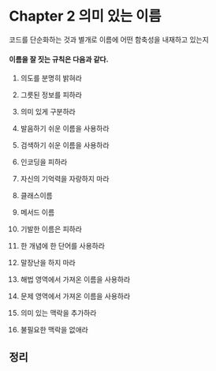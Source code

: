 # Chapter 2 의미 있는 이름

코드를 단순화하는 것과 별개로 이름에 어떤 함축성을 내재하고 있는지

#### 이름을 잘 짓는 규칙은 다음과 같다.


1. 의도를 분명히 밝혀라

2. 그릇된 정보를 피하라

3. 의미 있게 구분하라

4. 발음하기 쉬운 이름을 사용하라

5. 검색하기 쉬운 이름을 사용하라

6. 인코딩을 피하라

7. 자신의 기억력을 자랑하지 마라

8. 클래스이름

9. 메서드 이름

10. 기발한 이름은 피하라

11. 한 개념에 한 단어를 사용하라

12. 말장난을 하지 마라

13. 해법 영역에서 가져온 이름을 사용하라

14. 문제 영역에서 가져온 이름을 사용하라

15. 의미 있는 맥락을 추가하라

16. 불필요한 맥락을 없애라

## 정리

